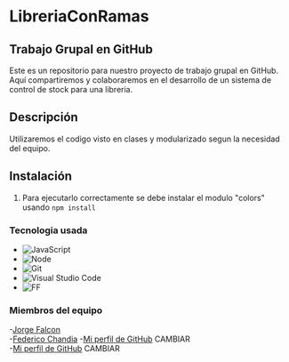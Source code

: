 # LibreriaConRamas

## Trabajo Grupal en GitHub

Este es un repositorio para nuestro proyecto de trabajo grupal en GitHub. Aquí compartiremos y colaboraremos en el desarrollo de un sistema de control de stock para una libreria.

## Descripción

Utilizaremos el codigo visto en clases y modularizado segun la necesidad del equipo.

## Instalación

1. Para ejecutarlo correctamente se debe instalar el modulo "colors" usando
``npm install``


### Tecnologia usada
- ![JavaScript](https://img.shields.io/badge/JavaScript-<Latest>-yellow)
- ![Node](https://img.shields.io/badge/Node-<Latest>-green)
- ![Git](https://img.shields.io/badge/Git-<Latest>-orange)
- ![Visual Studio Code](https://img.shields.io/badge/VS%20Code-<Latest>-blueviolet)
- ![FF](https://img.shields.io/badge/Fundación-<Formar>-blue)


### Miembros del equipo
-[Jorge Falcon](https://github.com/Luckyjorge)  
-[Federico Chandia](https://github.com//Federico-Chandia)
-[Mi perfil de GitHub](https://github.com/nombre-usuario) CAMBIAR  
-[Mi perfil de GitHub](https://github.com/nombre-usuario) CAMBIAR

